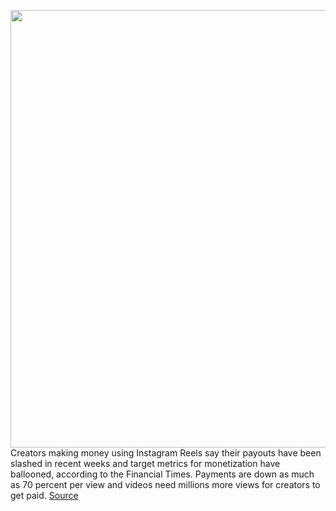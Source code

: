 <img src='https://cdn.vox-cdn.com/thumbor/wrl0QizbXTm2ErE5HbWUYvEMmxs=/0x0:2040x1360/1200x800/filters:focal(857x517:1183x843)/cdn.vox-cdn.com/uploads/chorus_image/image/70718369/acastro_190919_1777_instagram_0002.0.0.png' width='700px' /><br/>
Creators making money using Instagram Reels say their payouts have been slashed in recent weeks and target metrics for monetization have ballooned, according to the Financial Times. Payments are down as much as 70 percent per view and videos need millions more views for creators to get paid.
<a href='https://www.theverge.com/2022/4/6/23013399/instagram-reels-payments-cuts'> Source <a/>